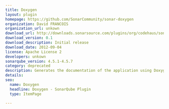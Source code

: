 ```yaml
---
title: Doxygen
layout: plugin
homepage: https://github.com/SonarCommunity/sonar-doxygen
organization: David FRANCOIS
organization_url: unkown
download_url: http://downloads.sonarsource.com/plugins/org/codehaus/sonar-plugins/sonar-doxygen-plugin/0.1/sonar-doxygen-plugin-0.1.jar
download_version: 0.1
download_description: Initial release
download_date: 2012-09-04
license: Apache License 2
developers: unkown
sonarqube_version: 4.5.1-4.5.7
category: deprecated
description: Generates the documentation of the application using Doxygen and Graphviz
details: 
seo: 
  name: Doxygen
  headline: Doxygen - SonarQube Plugin
  type: ItemPage

---
```

